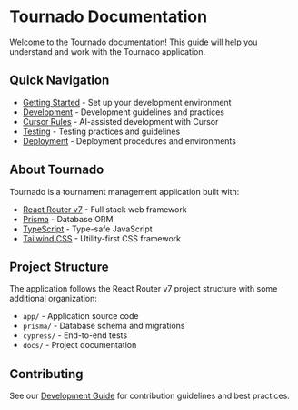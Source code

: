 # Tournado Documentation

Welcome to the Tournado documentation! This guide will help you understand and work with the Tournado application.

## Quick Navigation

- [Getting Started](getting_started.md) - Set up your development environment
- [Development](development.md) - Development guidelines and practices
- [Cursor Rules](development/cursor_rules.md) - AI-assisted development with Cursor
- [Testing](testing.md) - Testing practices and guidelines
- [Deployment](deployment.md) - Deployment procedures and environments

## About Tournado

Tournado is a tournament management application built with:

- [React Router v7](https://reactrouter.com/) - Full stack web framework
- [Prisma](https://prisma.io) - Database ORM
- [TypeScript](https://typescriptlang.org) - Type-safe JavaScript
- [Tailwind CSS](https://tailwindcss.com/) - Utility-first CSS framework

## Project Structure

The application follows the React Router v7 project structure with some additional organization:

- `app/` - Application source code
- `prisma/` - Database schema and migrations
- `cypress/` - End-to-end tests
- `docs/` - Project documentation

## Contributing

See our [Development Guide](development.md) for contribution guidelines and best practices.
